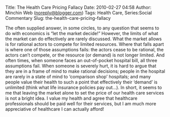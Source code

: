 Title: The Health Care Pricing Fallacy
Date: 2010-02-27 04:58
Author: Minchin Web (noreply@blogger.com)
Tags: Health Care, Series:Social Commentary
Slug: the-health-care-pricing-fallacy

The often supplied answer, in some circles, to any question that seems
to do with economics is “let the market decide!” However, the limits of
what the market can do effectively are rarely discussed. What the market
allows is for rational actors to compete for limited resources. Where
that falls apart is where one of those assumptions fails: the actors
cease to be rational, the actors can’t compete, or the resource (or
demand) is not longer limited. And often times, when someone faces an
out-of-pocket hospital bill, all three assumptions fail. When someone is
severely hurt, it is hard to argue that they are in a frame of mind to
make rational decisions; people in the hospital are rarely in a state of
mind to ‘comparison shop’ hospitals; and many people value their health
to such a point that effectively their ‘demand’ is unlimited (think what
life insurance policies pay out...). In short, it seems to me that
leaving the market alone to set the price of our health care services is
not a bright idea. I value my health and agree that healthcare
professionals should be paid well for their services, but I am much more
appreciative of healthcare I can actually afford!

</p>

